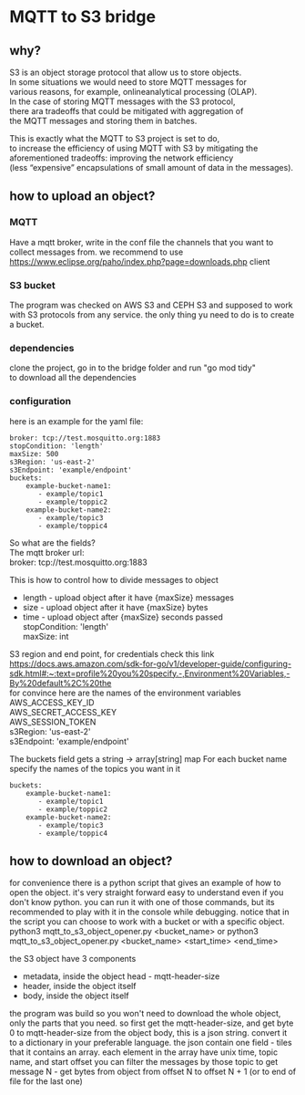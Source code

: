 # MQTT to S3 bridge

## why?
S3 is an object storage protocol that allow us to store objects.  
In some situations we would need to store MQTT messages for  
various reasons, for example, onlineanalytical processing (OLAP).  
In the case of storing MQTT messages with the S3 protocol,  
there ara tradeoffs that could be mitigated with aggregation of   
the MQTT messages and storing them in batches.

This is exactly what the MQTT to S3 project is set to do,  
to increase the efficiency of using MQTT with S3 by mitigating the  
aforementioned tradeoffs: improving the network efficiency   
(less “expensive” encapsulations of small amount of data in the messages).

## how to upload an object?
### MQTT
Have a mqtt broker, write in the conf file the channels that you 
want to collect messages from.
we recommend to use https://www.eclipse.org/paho/index.php?page=downloads.php
client
### S3 bucket
The program	 was checked on AWS S3 and CEPH S3 and supposed to work with S3 protocols from any service. the only thing yu need to do is
to create a bucket.
### dependencies
clone the project, go in to the bridge folder and run "go mod tidy"  
to download all the dependencies
### configuration
here is an example for the yaml file:



    broker: tcp://test.mosquitto.org:1883  
	stopCondition: 'length'  
	maxSize: 500  
	s3Region: 'us-east-2'  
	s3Endpoint: 'example/endpoint'  
	buckets:  
		example-bucket-name1:  
	       - example/topic1
	       - example/toppic2
	    example-bucket-name2:  
	       - example/topic3
	       - example/toppic4



So what are the fields?  
The mqtt broker url:  
broker: tcp://test.mosquitto.org:1883

This is how to control how to divide messages to object
* length - upload object after it have {maxSize} messages
* size - upload object after it have {maxSize} bytes
* time - upload object after {maxSize} seconds passed  
  stopCondition: 'length'  
  maxSize: int

S3 region and end point, for credentials check this link  
https://docs.aws.amazon.com/sdk-for-go/v1/developer-guide/configuring-sdk.html#:~:text=profile%20you%20specify.-,Environment%20Variables,-By%20default%2C%20the  
for convince here are the names of the environment variables  
AWS_ACCESS_KEY_ID  
AWS_SECRET_ACCESS_KEY  
AWS_SESSION_TOKEN  
s3Region: 'us-east-2'  
s3Endpoint: 'example/endpoint'

The buckets field gets a string -> array[string] map
For each bucket name specify the names of the topics you want in it

	buckets:  
	    example-bucket-name1:  
	       - example/topic1
	       - example/toppic2
	    example-bucket-name2:  
	       - example/topic3
	       - example/toppic4

## how to download an object?
for convenience there is a python script that gives
an example of how to open the object. it's very straight
forward easy to understand even if you don't know python. you can run it with
one of those commands, but its recommended
to play with it in the console while debugging.
notice that in the script you can choose to work with
a bucket or with a specific object. 
python3 mqtt_to_s3_object_opener.py <region> <endpoint> <bucket_name> <key>
or 
python3 mqtt_to_s3_object_opener.py <region> <endpoint> <bucket_name> <start_time> <end_time>

the S3 object have 3 components
* metadata, inside the object head - mqtt-header-size
* header, inside the object itself
* body, inside the object itself

the program was build so you won't need to download
the whole object, only the parts that you need.
so first get the mqtt-header-size, and get 
byte 0 to mqtt-header-size from the object body, 
this is a json string. convert it to a dictionary in your
preferable language. the json contain one field - 
tiles that it contains an array. each element in 
the array have unix time, topic name, and start offset
you can filter the messages by those topic
to get message N - get bytes from object from 
offset N to offset N + 1 (or to end of file for the last one)
